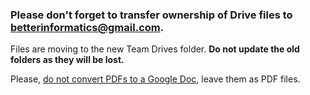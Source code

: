 ---
---

### Please don't forget to transfer ownership of Drive files to <strong>betterinformatics@gmail.com</strong>.

Files are moving to the new Team Drives folder. **Do not update the old folders as they will be lost.**
<!--
### Adding files

**NOTE:** The shared GDrive account had some issues. Contact betterinformatics@gmail.com if you want to have access to it.

Whenever you want to add something to the shared Google Drive folders, do the following:

*   Add the folder to your drive (top-right button usually)
*   Make a new document.
*   Share the document to "anyone with the link + anyone can edit", as in the following picture:
*	Transfer ownership to __betterinformatics@gmail.com__

> ![](/static/img/drive.png)
-->
Please, <u>do not convert PDFs to a Google Doc</u>, leave them as PDF files.
